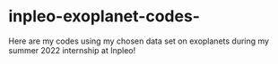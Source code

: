 # inpleo-exoplanet-codes- 

Here are my codes using my chosen data set on exoplanets during my summer 2022 internship at Inpleo!  
